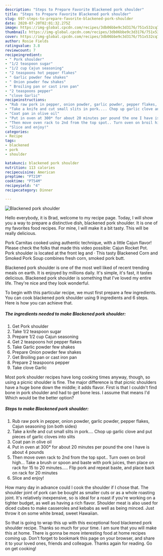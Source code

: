 ```yaml
---
description: "Steps to Prepare Favorite Blackened pork shoulder"
title: "Steps to Prepare Favorite Blackened pork shoulder"
slug: 697-steps-to-prepare-favorite-blackened-pork-shoulder
date: 2020-07-20T02:01:32.275Z
image: https://img-global.cpcdn.com/recipes/3db06bbe9c3d3176/751x532cq70/blackened-pork-shoulder-recipe-main-photo.jpg
thumbnail: https://img-global.cpcdn.com/recipes/3db06bbe9c3d3176/751x532cq70/blackened-pork-shoulder-recipe-main-photo.jpg
cover: https://img-global.cpcdn.com/recipes/3db06bbe9c3d3176/751x532cq70/blackened-pork-shoulder-recipe-main-photo.jpg
author: Rosie Fields
ratingvalue: 3.8
reviewcount: 7
recipeingredient:
- " Pork shoulder"
- "1/2 teaspoon sugar"
- "1/2 cup Cajun seasoning"
- "2 teaspoons hot pepper flakes"
- " Garlic powder few shakes"
- " Onion powder few shakes"
- " Broiling pan or cast iron pan"
- "2 teaspoons pepper"
- "clove Garlic"
recipeinstructions:
- "Rub raw pork in pepper, onion powder, garlic powder, pepper flakes, Cajun seasoning (on both sides)"
- "Take a knife and cut small slits in pork.... Chop up garlic clove and put pieces of garlic cloves into slits"
- "Coat pan in olive oil"
- "Put in oven at 300* for about 20 minutes per pound the one I have is about 4 pounds"
- "Then move oven rack to 2nd from the top spot.. Turn oven on broil high... Take a brush or spoon and baste with pork juices, then place on rack for 15 to 20 minutes..... Flip pork and repeat baste, and place back on rack for 20 minutes"
- "Slice and enjoy!"
categories:
- Recipe
tags:
- blackened
- pork
- shoulder

katakunci: blackened pork shoulder 
nutrition: 113 calories
recipecuisine: American
preptime: "PT21M"
cooktime: "PT54M"
recipeyield: "4"
recipecategory: Dinner

---
```



![Blackened pork shoulder](https://img-global.cpcdn.com/recipes/3db06bbe9c3d3176/751x532cq70/blackened-pork-shoulder-recipe-main-photo.jpg)

Hello everybody, it is Brad, welcome to my recipe page. Today, I will show you a way to prepare a distinctive dish, blackened pork shoulder. It is one of my favorites food recipes. For mine, I will make it a bit tasty. This will be really delicious.

Pork Carnitas cooked using authentic technique, with a little Cajun flavor! Please check the folks that made this video possible: Cajun Rocket Pot. Pork shoulder is located at the front leg and · This tasty Blackened Corn and Smoked Pork Soup combines fresh corn, smoked pork butt.

Blackened pork shoulder is one of the most well liked of recent trending meals on earth. It is enjoyed by millions daily. It's simple, it's fast, it tastes delicious. Blackened pork shoulder is something that I've loved my entire life. They're nice and they look wonderful.


To begin with this particular recipe, we must first prepare a few ingredients. You can cook blackened pork shoulder using 9 ingredients and 6 steps. Here is how you can achieve that.

<!--inarticleads1-->

##### The ingredients needed to make Blackened pork shoulder:

1. Get  Pork shoulder
1. Take 1/2 teaspoon sugar
1. Prepare 1/2 cup Cajun seasoning
1. Get 2 teaspoons hot pepper flakes
1. Take  Garlic powder few shakes
1. Prepare  Onion powder few shakes
1. Get  Broiling pan or cast iron pan
1. Prepare 2 teaspoons pepper
1. Take clove Garlic


Most pork shoulder recipes have long cooking times anyway, though, so using a picnic shoulder is fine. The major difference is that picnic shoulders have a huge bone down the middle; it adds flavor. First is that I couldn&#39;t find bone in pork shoulder and had to get bone less. I assume that means I&#39;d Which would be the better option? 

<!--inarticleads2-->

##### Steps to make Blackened pork shoulder:

1. Rub raw pork in pepper, onion powder, garlic powder, pepper flakes, Cajun seasoning (on both sides)
1. Take a knife and cut small slits in pork.... Chop up garlic clove and put pieces of garlic cloves into slits
1. Coat pan in olive oil
1. Put in oven at 300* for about 20 minutes per pound the one I have is about 4 pounds
1. Then move oven rack to 2nd from the top spot.. Turn oven on broil high... Take a brush or spoon and baste with pork juices, then place on rack for 15 to 20 minutes..... Flip pork and repeat baste, and place back on rack for 20 minutes
1. Slice and enjoy!


How many day in advance could I cook the shoulder if I chose that. The shoulder joint of pork can be bought as smaller cuts or as a whole roasting joint. It&#39;s relatively inexpensive, so is ideal for a roast if you&#39;re working on a tighter budget, as well as having a rich flavor. Shoulder meat is also used for diced cubes to make casseroles and kebabs as well as being minced. Just throw it on some white bread, sweet Hawaiian. 

So that is going to wrap this up with this exceptional food blackened pork shoulder recipe. Thanks so much for your time. I am sure that you will make this at home. There is gonna be more interesting food at home recipes coming up. Don't forget to bookmark this page on your browser, and share it to your loved ones, friends and colleague. Thanks again for reading. Go on get cooking!

